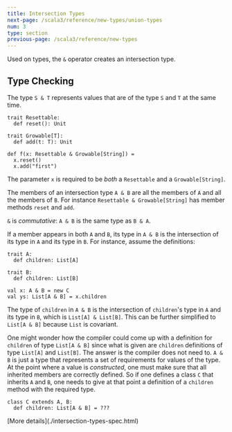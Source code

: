 ```yaml
---
title: Intersection Types
next-page: /scala3/reference/new-types/union-types
num: 3
type: section
previous-page: /scala3/reference/new-types
---
```


<!-- THIS FILE HAS BEEN GENERATED BY SCALADOC PREPROCESSOR.
    The whole process of generation the docs can be found under this README: https://github.com/lampepfl/dotty/blob/master/docs/README.md
    The source file can be found here https://github.com/lampepfl/dotty/edit/master/docs/docs/reference/new-types/intersection-types.md
    NOTE THAT ANY CHANGES TO THIS FILE WILL BE OVERRIDEN BY PREPROCESSOR.
-->

Used on types, the `&` operator creates an intersection type.

## Type Checking

The type `S & T` represents values that are of the type `S` and `T` at the same time.

<div class="snippet" scala-snippet ><div class="buttons"></div><pre><code class="language-scala"><span id="0" class="" >trait Resettable:
</span><span id="1" class="" >  def reset(): Unit
</span><span id="2" class="" >
</span><span id="3" class="" >trait Growable[T]:
</span><span id="4" class="" >  def add(t: T): Unit
</span><span id="5" class="" >
</span><span id="6" class="" >def f(x: Resettable &amp; Growable[String]) =
</span><span id="7" class="" >  x.reset()
</span><span id="8" class="" >  x.add(&quot;first&quot;)
</span></code></pre></div>

The parameter `x` is required to be _both_ a `Resettable` and a
`Growable[String]`.

The members of an intersection type `A & B` are all the members of `A` and all
the members of `B`.  For instance `Resettable & Growable[String]`
has member methods `reset` and `add`.

`&` is _commutative_: `A & B` is the same type as `B & A`.

If a member appears in both `A` and `B`, its type in `A & B` is the intersection
of its type in `A` and its type in `B`. For instance, assume the definitions:

<div class="snippet" scala-snippet ><div class="buttons"></div><pre><code class="language-scala"><span id="0" class="" >trait A:
</span><span id="1" class="" >  def children: List[A]
</span><span id="2" class="" >
</span><span id="3" class="" >trait B:
</span><span id="4" class="" >  def children: List[B]
</span><span id="5" class="" >
</span><span id="6" class="" >val x: A &amp; B = new C
</span><span id="7" class="" >val ys: List[A &amp; B] = x.children
</span></code></pre></div>

The type of `children` in `A & B` is the intersection of `children`'s
type in `A` and its type in `B`, which is `List[A] & List[B]`. This
can be further simplified to `List[A & B]` because `List` is
covariant.

One might wonder how the compiler could come up with a definition for
`children` of type `List[A & B]` since what is given are `children`
definitions of type `List[A]` and `List[B]`. The answer is the compiler does not
need to. `A & B` is just a type that represents a set of requirements for
values of the type. At the point where a value is _constructed_, one
must make sure that all inherited members are correctly defined.
So if one defines a class `C` that inherits `A` and `B`, one needs
to give at that point a definition of a `children` method with the required type.

<div class="snippet" scala-snippet ><div class="buttons"></div><pre><code class="language-scala"><span id="0" class="" >class C extends A, B:
</span><span id="1" class="" >  def children: List[A &amp; B] = ???
</span></code></pre></div>[More details](./intersection-types-spec.html)
